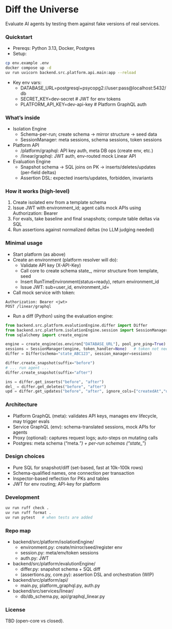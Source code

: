 # Diff the Universe

Evaluate AI agents by testing them against fake versions of real services.


### Quickstart
- Prereqs: Python 3.13, Docker, Postgres
- Setup:
```bash
cp env.example .env
docker compose up -d
uv run uvicorn backend.src.platform.api.main:app --reload
```
- Key env vars:
  - DATABASE_URL=postgresql+psycopg2://user:pass@localhost:5432/db
  - SECRET_KEY=dev-secret               # JWT for env tokens
  - PLATFORM_API_KEY=dev-api-key        # Platform GraphQL auth

### What’s inside
- Isolation Engine
  - Schema-per-run; create schema → mirror structure → seed data
  - SessionManager: meta sessions, schema sessions, token sessions
- Platform API
  - /platform/graphql: API key auth, meta DB ops (create env, etc.)
  - /linear/graphql: JWT auth, env-routed mock Linear API
- Evaluation Engine
  - Snapshot schema → SQL joins on PK → inserts/deletes/updates (per-field deltas)
  - Assertion DSL: expected inserts/updates, forbidden, invariants

### How it works (high-level)
1. Create isolated env from a template schema
2. Issue JWT with environment_id; agent calls mock APIs using Authorization: Bearer <jwt>
3. For evals, take baseline and final snapshots; compute table deltas via SQL
4. Run assertions against normalized deltas (no LLM judging needed)

### Minimal usage

- Start platform (as above)
- Create an environment (platform resolver will do):
  - Validate API key (X-API-Key)
  - Call core to create schema state_<id>, mirror structure from template, seed
  - Insert RunTimeEnvironment(status=ready), return environment_id
  - Issue JWT: sub=user_id, environment_id=<id>
- Call mock service with token:
```
Authorization: Bearer <jwt>
POST /linear/graphql
```

- Run a diff (Python) using the evaluation engine:
```python
from backend.src.platform.evalutionEngine.differ import Differ
from backend.src.platform.isolationEngine.session import SessionManager
from sqlalchemy import create_engine

engine = create_engine(os.environ["DATABASE_URL"], pool_pre_ping=True)
sessions = SessionManager(engine, token_handler=None)   # token not needed for diffs
differ = Differ(schema="state_ABC123", session_manager=sessions)

differ.create_snapshot(suffix="before")
# ... run agent ...
differ.create_snapshot(suffix="after")

ins = differ.get_inserts("before", "after")
del_ = differ.get_deletes("before", "after")
upd = differ.get_updates("before", "after", ignore_cols=["createdAt","updatedAt","archivedAt"])
```

### Architecture
- Platform GraphQL (meta): validates API keys, manages env lifecycle, may trigger evals
- Service GraphQL (env): schema-translated sessions, mock APIs for agents
- Proxy (optional): captures request logs; auto-steps on mutating calls
- Postgres: meta schema (“meta.*”) + per-run schemas (“state_*”)

### Design choices
- Pure SQL for snapshot/diff (set-based, fast at 10k–100k rows)
- Schema-qualified names, one connection per transaction
- Inspector-based reflection for PKs and tables
- JWT for env routing; API-key for platform

### Development
```bash
uv run ruff check .
uv run ruff format .
uv run pytest   # when tests are added
```

### Repo map
- backend/src/platform/isolationEngine/
  - environment.py: create/mirror/seed/register env
  - session.py: meta/env/token sessions
  - auth.py: JWT
- backend/src/platform/evalutionEngine/
  - differ.py: snapshot schema + SQL diff
  - (assertions.py, core.py): assertion DSL and orchestration (WIP)
- backend/src/platform/api/
  - main.py, platform_graphql.py, auth.py
- backend/src/services/linear/
  - db/db_schema.py, api/graphql_linear.py

### License
TBD (open-core vs closed).
